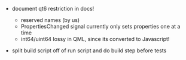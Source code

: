 - document qt6 restriction in docs!
  - reserved names (by us)
  - PropertiesChanged signal currently only sets properties one at a time
  - int64/uint64 lossy in QML, since its converted to Javascript!

- split build script off of run script and do build step before tests
